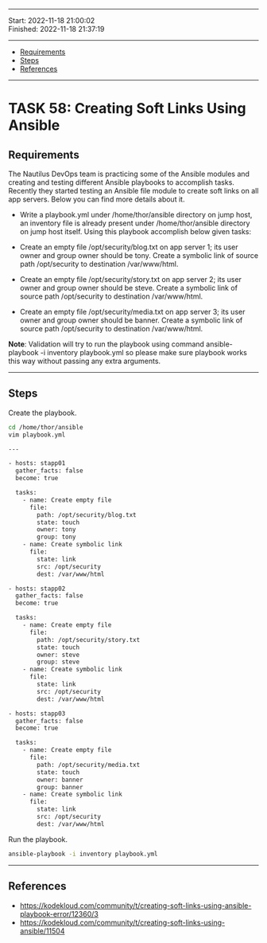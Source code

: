 
------------------------------

Start: 		2022-11-18 21:00:02 <br>
Finished:   2022-11-18 21:37:19

------------------------------

- [Requirements](#requirements)
- [Steps](#steps)
- [References](#references)

------------------------------

# TASK 58: Creating Soft Links Using Ansible

## Requirements

The Nautilus DevOps team is practicing some of the Ansible modules and creating and testing different Ansible playbooks to accomplish tasks. Recently they started testing an Ansible file module to create soft links on all app servers. Below you can find more details about it.

- Write a playbook.yml under /home/thor/ansible directory on jump host, an inventory file is already present under /home/thor/ansible directory on jump host itself. Using this playbook accomplish below given tasks:

- Create an empty file /opt/security/blog.txt on app server 1; its user owner and group owner should be tony. Create a symbolic link of source path /opt/security to destination /var/www/html.

- Create an empty file /opt/security/story.txt on app server 2; its user owner and group owner should be steve. Create a symbolic link of source path /opt/security to destination /var/www/html.

- Create an empty file /opt/security/media.txt on app server 3; its user owner and group owner should be banner. Create a symbolic link of source path /opt/security to destination /var/www/html.

**Note**: Validation will try to run the playbook using command ansible-playbook -i inventory playbook.yml so please make sure playbook works this way without passing any extra arguments.

------------------------------

## Steps

Create the playbook.

```bash
cd /home/thor/ansible
vim playbook.yml 
```
```bash
---

- hosts: stapp01
  gather_facts: false
  become: true 

  tasks:
    - name: Create empty file 
      file:
        path: /opt/security/blog.txt
        state: touch
        owner: tony 
        group: tony
    - name: Create symbolic link 
      file:
        state: link
        src: /opt/security
        dest: /var/www/html

- hosts: stapp02
  gather_facts: false
  become: true 

  tasks:
    - name: Create empty file 
      file:
        path: /opt/security/story.txt
        state: touch
        owner: steve
        group: steve
    - name: Create symbolic link  
      file:
        state: link
        src: /opt/security
        dest: /var/www/html

- hosts: stapp03
  gather_facts: false
  become: true 

  tasks:
    - name: Create empty file 
      file:
        path: /opt/security/media.txt
        state: touch
        owner: banner 
        group: banner
    - name: Create symbolic link 
      file:
        state: link
        src: /opt/security
        dest: /var/www/html

```

Run the playbook.

```bash
ansible-playbook -i inventory playbook.yml
```

------------------------------

## References

- https://kodekloud.com/community/t/creating-soft-links-using-ansible-playbook-error/12360/3
- https://kodekloud.com/community/t/creating-soft-links-using-ansible/11504